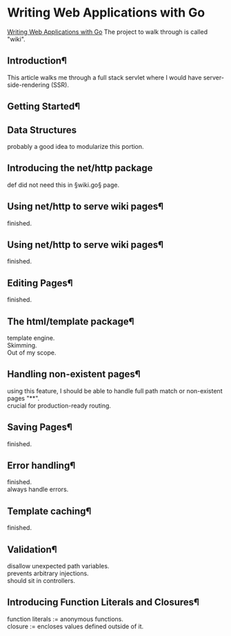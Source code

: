 # Writing Web Applications with Go
[Writing Web Applications with Go](https://go.dev/doc/articles/wiki/)
The project to walk through is called "wiki".

## Introduction¶
This article walks me through a full stack servlet where I would have server-side-rendering (SSR).  

## Getting Started¶

## Data Structures
probably a good idea to modularize this portion.  

## Introducing the net/http package
def did not need this in §wiki.go§ page.  

## Using net/http to serve wiki pages¶
finished.  

## Using net/http to serve wiki pages¶
finished.  

## Editing Pages¶
finished.  

## The html/template package¶
template engine.  
Skimming.  
Out of my scope.  

## Handling non-existent pages¶
using this feature, I should be able to handle full path match or non-existent pages "**".  
crucial for production-ready routing.  

## Saving Pages¶
finished.  

## Error handling¶
finished.  
always handle errors.  

## Template caching¶
finished.  

## Validation¶
disallow unexpected path variables.  
prevents arbitrary injections.  
should sit in controllers.  

## Introducing Function Literals and Closures¶
function literals := anonymous functions.  
closure := encloses values defined outside of it.  
